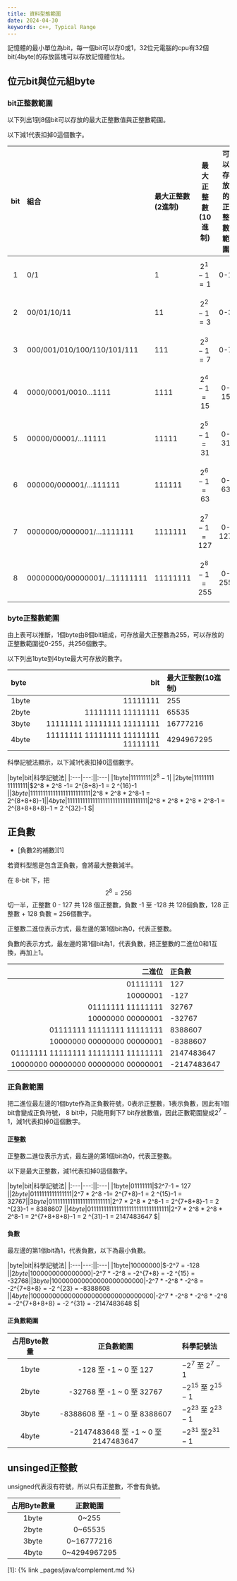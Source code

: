```yaml
---
title: 資料型態範圍
date: 2024-04-30
keywords: c++, Typical Range
---
```

記憶體的最小單位為bit，每一個bit可以存0或1，32位元電腦的cpu有32個bit(4byte)的存放區塊可以存放記憶體位址。

## 位元bit與位元組byte
### bit正整數範圍
以下列出1到8個bit可以存放的最大正整數值與正整數範圍。

以下減1代表扣掉0這個數字。

|bit|組合|最大正整數(2進制)|最大正整數(10進制)|可以存放的正整數範圍|
|:---:|:---|:---|:---:|:---:|
|1|0/1|1|$$ 2^1-1 = 1 $$|0-1|
|2|00/01/10/11|11|$$ 2^2-1 = 3 $$|0-3|
|3|000/001/010/100/110/101/111|111|$$ 2^3-1 = 7 $$|0-7|
|4|0000/0001/0010...1111|1111|$$ 2^4-1 = 15 $$|0-15|
|5|00000/00001/...11111|11111|$$ 2^5-1 = 31 $$|0-31|
|6|000000/000001/...111111|111111|$$ 2^6-1 = 63 $$|0-63|
|7|0000000/0000001/...1111111|1111111|$$ 2^7-1 = 127 $$|0-127|
|8|00000000/00000001/...11111111|11111111|$$ 2^8-1 = 255 $$|0-255|

### byte正整數範圍
由上表可以推斷，1個byte由8個bit組成，可存放最大正整數為255，可以存放的正整數範圍從0-255，共256個數字。

以下列出1byte到4byte最大可存放的數字。

|byte|bit|最大正整數(10進制)|
|:---|---:|:---|
|1byte|11111111|255|
|2byte|11111111 11111111|65535|
|3byte|11111111 11111111 11111111|16777216|
|4byte|11111111 11111111 11111111 11111111|4294967295|

科學記號法顯示，以下減1代表扣掉0這個數字。

|byte|bit|科學記號法|
|:---|---:||:---|
|1byte|11111111|$2^8-1$|
|2byte|11111111 11111111|$2^8 * 2^8 -1= 2^{8+8}-1 = 2 ^{16}-1 $|
|3byte|11111111 11111111 11111111|$2^8 * 2^8 * 2^8-1 = 2^{8+8+8}-1$|
|4byte|11111111 11111111 11111111 11111111|$2^8 * 2^8 * 2^8 * 2^8-1 = 2^{8+8+8+8}-1 = 2 ^{32}-1 $|

## 正負數
- [負數2的補數][1]

若資料型態是包含正負數，會將最大整數減半。

在 8-bit 下，把$$ 2^8 = 256 $$切一半，正整數 0 - 127 共 128 個正整數，負數 -1 至 -128 共 128個負數，128 正整數 \+ 128 負數 = 256個數字。

正整數二進位表示方式，最左邊的第1個bit為0，代表正整數。

負數的表示方式，最左邊的第1個bit為1，代表負數，把正整數的二進位0和1互換，再加上1。

|二進位|正負數|
|---:|:---|
|01111111|127|
|10000001|-127|
|01111111 11111111|32767|
|10000000 00000001|-32767|
|01111111 11111111 11111111|8388607|
|10000000 00000000 00000001|-8388607|
|01111111 11111111 11111111 11111111|2147483647|
|10000000 00000000 00000000 00000001|-2147483647|

### 正負數範圍
把二進位最左邊的1個byte作為正負數符號，0表示正整數，1表示負數，因此有1個bit會變成正負符號， 8 bit中，只能用剩下7 bit存放數值，因此正數範圍變成$2^7 - 1$，減1代表扣掉0這個數字。

#### 正整數
正整數二進位表示方式，最左邊的第1個bit為0，代表正整數。

以下是最大正整數，減1代表扣掉0這個數字。

|byte|bit|科學記號法|
|:---|---:||:---|
|1byte|01111111|$2^7-1 = 127 $|
|2byte|01111111 11111111|$2^7 * 2^8 -1= 2^{7+8}-1 = 2 ^{15}-1 = 32767$|
|3byte|01111111 11111111 11111111|$2^7 * 2^8 * 2^8-1 = 2^{7+8+8}-1 = 2 ^{23}-1 = 8388607 $|
|4byte|01111111 11111111 11111111 11111111|$2^7 * 2^8 * 2^8 * 2^8-1 = 2^{7+8+8+8}-1 = 2 ^{31}-1 = 2147483647 $|

#### 負數
最左邊的第1個bit為1，代表負數，以下為最小負數。

|byte|bit|科學記號法|
|:---|---:||:---|
|1byte|10000000|$-2^7 = -128 $|
|2byte|10000000 00000000|$-2^7 * -2^8 = -2^{7+8} = -2 ^{15} = -32768$|
|3byte|10000000 00000000 00000000|$-2^7 * -2^8 * -2^8 = -2^{7+8+8} = -2 ^{23} = -8388608 $|
|4byte|10000000 00000000 00000000 00000000|$-2^7 * -2^8 * -2^8 * -2^8 = -2^{7+8+8+8} = -2 ^{31} = -2147483648 $|

#### 正負數範圍

|占用Byte數量|正負數範圍|科學記號法|
|:---:|:---:|:----|
|1byte|-128 至 -1 ~ 0 至 127|$-2^7$ 至 $2^7 - 1$|
|2byte|-32768 至 -1 ~ 0 至 32767|$-2 ^{15}$ 至 $2 ^{15} - 1$|
|3byte|-8388608 至 -1 ~ 0 至 8388607|$-2 ^{23}$ 至 $2 ^{23} -1$|
|4byte|-2147483648 至 -1 ~ 0 至 2147483647|$-2 ^{31}$ 至$2 ^{31} - 1$|

## unsinged正整數 
unsigned代表沒有符號，所以只有正整數，不會有負號。

|占用Byte數量|正數範圍|
|:---:|:---:|
|1byte|0~255|
|2byte|0~65535|
|3byte|0~16777216|
|4byte|0~4294967295|


[1]: {% link _pages/java/complement.md %}